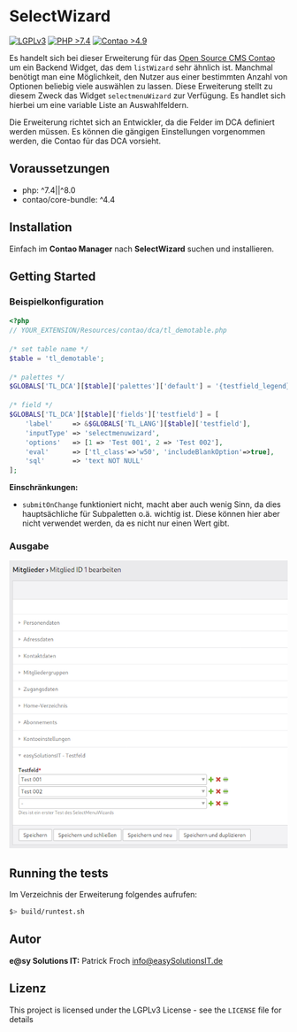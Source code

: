 # SelectWizard

[![LGPLv3](https://img.shields.io/badge/license-LGPLv3-blue)](https://choosealicense.com/licenses/gpl-3.0/) [![PHP >7.4](https://img.shields.io/badge/PHP%3A-%20%3E7.4.0-blue)](https://www.php.net/downloads.php#v7.4.26) [![Contao >4.9](https://img.shields.io/badge/Contao%3A-%3E=%204.9.0-orange)](https://github.com/contao/contao/tree/4.9)

Es handelt sich bei dieser Erweiterung für das [Open Source CMS Contao](https://contao.org) um ein Backend Widget, das dem `listWizard` sehr ähnlich ist. Manchmal benötigt man eine Möglichkeit, den Nutzer aus einer bestimmten Anzahl von Optionen beliebig viele auswählen zu lassen. Diese Erweiterung stellt zu diesem Zweck das Widget `selectmenuWizard` zur Verfügung. Es handlet sich hierbei um eine variable Liste an Auswahlfeldern.

Die Erweiterung richtet sich an Entwickler, da die Felder im DCA definiert werden müssen. Es können die gängigen Einstellungen vorgenommen werden, die Contao für das DCA vorsieht.


## Voraussetzungen

- php: ^7.4||^8.0
- contao/core-bundle: ^4.4

## Installation

Einfach im __Contao Manager__ nach __SelectWizard__ suchen und installieren.


## Getting Started

### Beispielkonfiguration

```php
<?php
// YOUR_EXTENSION/Resources/contao/dca/tl_demotable.php

/* set table name */
$table = 'tl_demotable';

/* palettes */
$GLOBALS['TL_DCA'][$table]['palettes']['default'] = '{testfield_legend},testfield;';

/* field */
$GLOBALS['TL_DCA'][$table]['fields']['testfield'] = [
    'label'     => &$GLOBALS['TL_LANG'][$table]['testfield'],
    'inputType' => 'selectmenuwizard',
    'options'   => [1 => 'Test 001', 2 => 'Test 002'],
    'eval'      => ['tl_class'=>'w50', 'includeBlankOption'=>true],
    'sql'       => 'text NOT NULL'
];
```

__Einschränkungen:__

- `submitOnChange` funktioniert nicht, macht aber auch wenig Sinn, da dies hauptsächliche für Subpaletten o.ä. wichtig ist. Diese können hier aber nicht verwendet werden, da es nicht nur einen Wert gibt.

### Ausgabe

![Ausgabe](https://github.com/eS-IT/selectwizard/blob/master/selectboxwizard_output.png?raw=true "Ausgabe")


## Running the tests

Im Verzeichnis der Erweiterung folgendes aufrufen:

```bash
$> build/runtest.sh
```


## Autor

__e@sy Solutions IT:__ Patrick Froch <info@easySolutionsIT.de>


## Lizenz

This project is licensed under the LGPLv3 License - see the `LICENSE` file for details
